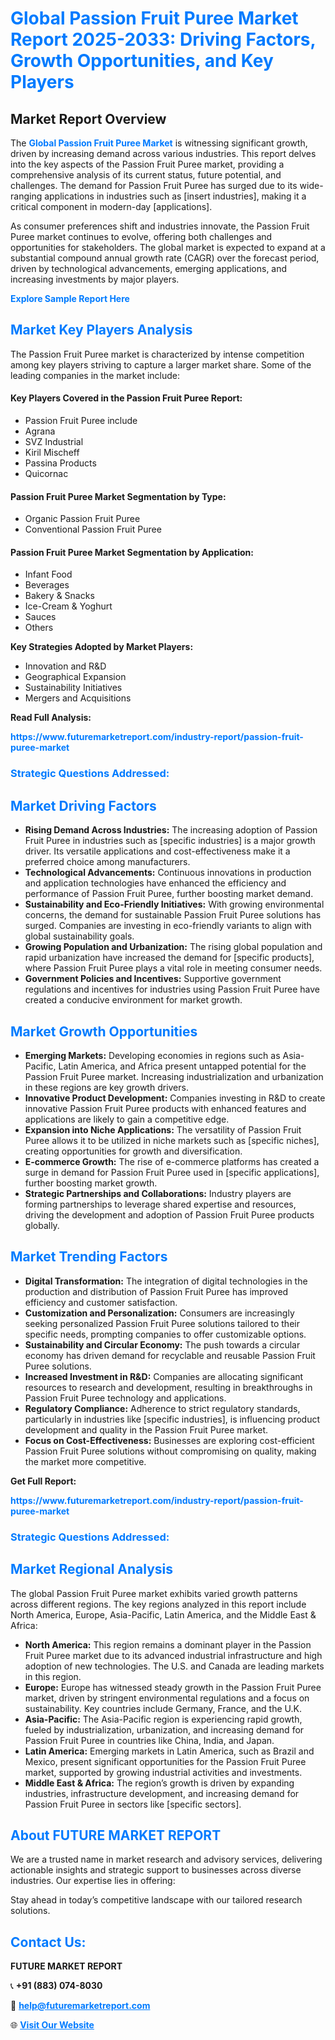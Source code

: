 <h1 style="color: #007BFF;">Global Passion Fruit Puree Market Report 2025-2033: Driving Factors, Growth Opportunities, and Key Players</h1>

<section id="overview">
<h2>Market Report Overview</h2>
<p>The <a href="https://www.futuremarketreport.com/industry-report/passion-fruit-puree-market" style="color: #007BFF; text-decoration: none;"><strong>Global Passion Fruit Puree Market</strong></a> is witnessing significant growth, driven by increasing demand across various industries. This report delves into the key aspects of the Passion Fruit Puree market, providing a comprehensive analysis of its current status, future potential, and challenges. The demand for Passion Fruit Puree has surged due to its wide-ranging applications in industries such as [insert industries], making it a critical component in modern-day [applications].</p>
<p>As consumer preferences shift and industries innovate, the Passion Fruit Puree market continues to evolve, offering both challenges and opportunities for stakeholders. The global market is expected to expand at a substantial compound annual growth rate (CAGR) over the forecast period, driven by technological advancements, emerging applications, and increasing investments by major players.</p>
</section>

<section id="overview">
<p><a href="https://www.futuremarketreport.com/request-sample/reportId=101554" style="color: #007BFF; text-decoration: none;"><strong>Explore Sample Report Here</strong></a></p>
</section>

<section id="key-players">
<h2 style="color: #007BFF;">Market Key Players Analysis</h2>
<p>The Passion Fruit Puree market is characterized by intense competition among key players striving to capture a larger market share. Some of the leading companies in the market include:</p>
<h4>Key Players Covered in the Passion Fruit Puree Report:</h4>
<ul><li>Passion Fruit Puree include</li><li>Agrana</li><li>SVZ Industrial</li><li>Kiril Mischeff</li><li>Passina Products</li><li>Quicornac</li></ul>
<h4>Passion Fruit Puree Market Segmentation by Type:</h4>
<ul><li>Organic Passion Fruit Puree</li><li>Conventional Passion Fruit Puree</li></ul>

<h4>Passion Fruit Puree Market Segmentation by Application:</h4>
<ul><li>Infant Food</li><li>Beverages</li><li>Bakery &amp; Snacks</li><li>Ice-Cream &amp; Yoghurt</li><li>Sauces</li><li>Others</li></ul>
<p><strong>Key Strategies Adopted by Market Players:</strong></p>
<ul>
<li>Innovation and R&D</li>
<li>Geographical Expansion</li>
<li>Sustainability Initiatives</li>
<li>Mergers and Acquisitions</li>
</ul>
</section>

<section>
<p><strong>Read Full Analysis: </strong></p><a href="https://www.futuremarketreport.com/industry-report/passion-fruit-puree-market" style="color: #007BFF; text-decoration: none;"><strong>https://www.futuremarketreport.com/industry-report/passion-fruit-puree-market</strong></a>
<h3 style="color: #007BFF;">Strategic Questions Addressed:</h3>
</section>

<section id="driving-factors">
<h2 style="color: #007BFF;">Market Driving Factors</h2>
<ul>
<li><strong>Rising Demand Across Industries:</strong> The increasing adoption of Passion Fruit Puree in industries such as [specific industries] is a major growth driver. Its versatile applications and cost-effectiveness make it a preferred choice among manufacturers.</li>
<li><strong>Technological Advancements:</strong> Continuous innovations in production and application technologies have enhanced the efficiency and performance of Passion Fruit Puree, further boosting market demand.</li>
<li><strong>Sustainability and Eco-Friendly Initiatives:</strong> With growing environmental concerns, the demand for sustainable Passion Fruit Puree solutions has surged. Companies are investing in eco-friendly variants to align with global sustainability goals.</li>
<li><strong>Growing Population and Urbanization:</strong> The rising global population and rapid urbanization have increased the demand for [specific products], where Passion Fruit Puree plays a vital role in meeting consumer needs.</li>
<li><strong>Government Policies and Incentives:</strong> Supportive government regulations and incentives for industries using Passion Fruit Puree have created a conducive environment for market growth.</li>
</ul>
</section>

<section id="growth-opportunities">
<h2 style="color: #007BFF;">Market Growth Opportunities</h2>
<ul>
<li><strong>Emerging Markets:</strong> Developing economies in regions such as Asia-Pacific, Latin America, and Africa present untapped potential for the Passion Fruit Puree market. Increasing industrialization and urbanization in these regions are key growth drivers.</li>
<li><strong>Innovative Product Development:</strong> Companies investing in R&D to create innovative Passion Fruit Puree products with enhanced features and applications are likely to gain a competitive edge.</li>
<li><strong>Expansion into Niche Applications:</strong> The versatility of Passion Fruit Puree allows it to be utilized in niche markets such as [specific niches], creating opportunities for growth and diversification.</li>
<li><strong>E-commerce Growth:</strong> The rise of e-commerce platforms has created a surge in demand for Passion Fruit Puree used in [specific applications], further boosting market growth.</li>
<li><strong>Strategic Partnerships and Collaborations:</strong> Industry players are forming partnerships to leverage shared expertise and resources, driving the development and adoption of Passion Fruit Puree products globally.</li>
</ul>
</section>

<section id="trending-factors">
<h2 style="color: #007BFF;">Market Trending Factors</h2>
<ul>
<li><strong>Digital Transformation:</strong> The integration of digital technologies in the production and distribution of Passion Fruit Puree has improved efficiency and customer satisfaction.</li>
<li><strong>Customization and Personalization:</strong> Consumers are increasingly seeking personalized Passion Fruit Puree solutions tailored to their specific needs, prompting companies to offer customizable options.</li>
<li><strong>Sustainability and Circular Economy:</strong> The push towards a circular economy has driven demand for recyclable and reusable Passion Fruit Puree solutions.</li>
<li><strong>Increased Investment in R&D:</strong> Companies are allocating significant resources to research and development, resulting in breakthroughs in Passion Fruit Puree technology and applications.</li>
<li><strong>Regulatory Compliance:</strong> Adherence to strict regulatory standards, particularly in industries like [specific industries], is influencing product development and quality in the Passion Fruit Puree market.</li>
<li><strong>Focus on Cost-Effectiveness:</strong> Businesses are exploring cost-efficient Passion Fruit Puree solutions without compromising on quality, making the market more competitive.</li>
</ul>
</section>

<section>
<p><strong>Get Full Report: </strong></p><a href="https://www.futuremarketreport.com/industry-report/passion-fruit-puree-market" style="color: #007BFF; text-decoration: none;"><strong>https://www.futuremarketreport.com/industry-report/passion-fruit-puree-market</strong></a>
<h3 style="color: #007BFF;">Strategic Questions Addressed:</h3>
</section>


<section id="regional-analysis">
<h2 style="color: #007BFF;">Market Regional Analysis</h2>
<p>The global Passion Fruit Puree market exhibits varied growth patterns across different regions. The key regions analyzed in this report include North America, Europe, Asia-Pacific, Latin America, and the Middle East & Africa:</p>
<ul>
<li><strong>North America:</strong> This region remains a dominant player in the Passion Fruit Puree market due to its advanced industrial infrastructure and high adoption of new technologies. The U.S. and Canada are leading markets in this region.</li>
<li><strong>Europe:</strong> Europe has witnessed steady growth in the Passion Fruit Puree market, driven by stringent environmental regulations and a focus on sustainability. Key countries include Germany, France, and the U.K.</li>
<li><strong>Asia-Pacific:</strong> The Asia-Pacific region is experiencing rapid growth, fueled by industrialization, urbanization, and increasing demand for Passion Fruit Puree in countries like China, India, and Japan.</li>
<li><strong>Latin America:</strong> Emerging markets in Latin America, such as Brazil and Mexico, present significant opportunities for the Passion Fruit Puree market, supported by growing industrial activities and investments.</li>
<li><strong>Middle East & Africa:</strong> The region’s growth is driven by expanding industries, infrastructure development, and increasing demand for Passion Fruit Puree in sectors like [specific sectors].</li>
</ul>
</section>

<footer>
<h2 style="color: #007BFF;">About FUTURE MARKET REPORT</h2>
<p>We are a trusted name in market research and advisory services, delivering actionable insights and strategic support to businesses across diverse industries. Our expertise lies in offering:</p>

<p>Stay ahead in today’s competitive landscape with our tailored research solutions.</p>

<h2 style="color: #007BFF;">Contact Us:</h2>
<p><strong>FUTURE MARKET REPORT</strong></p>
<p>📞 <strong>+91 (883) 074-8030</strong></p>
<p>📧 <strong><a href="mailto:help@futuremarketreport.com" style="color: #007BFF;">help@futuremarketreport.com</a></strong></p>
<p>🌐 <strong><a href="https://www.futuremarketreport.com/" style="color: #007BFF;">Visit Our Website</a></strong></p>
</footer>